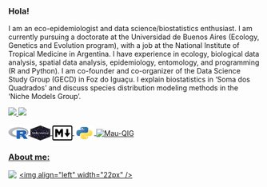 ### Hola!

I am an eco-epidemiologist and data science/biostatistics enthusiast. I am currently pursuing a doctorate at the Universidad de Buenos Aires (Ecology, Genetics and Evolution program), with a job at the National Institute of Tropical Medicine in Argentina. I have experience in ecology, biological data analysis, spatial data analysis, epidemiology, entomology, and programming (R and Python). I am co-founder and co-organizer of the Data Science Study Group (GECD) in Foz do Iguaçu. I explain biostatistics in ‘Soma dos Quadrados’ and discuss species distribution modeling methods in the ‘Niche Models Group’.

<div>
  <a href="https://github.com/mmfava">
  <img height="180em" src="https://github-readme-stats.vercel.app/api?username=mmfava&show_icons=true&theme=dracula-clean&include_all_commits=true&count_private=true"/>
  <img height="180em" src="https://github-readme-stats.vercel.app/api/top-langs/?username=mmfava&layout=compact&langs_count=16&theme=dracula-clean"/>
<div>
  
<div style="display: inline_block"><br>
  <img align="center" alt="R" height="30" width="40" src="https://raw.githubusercontent.com/devicons/devicon/master/icons/r/r-original.svg">
  <img align="center" alt="tidyverse" height="30" width="40" src="https://raw.githubusercontent.com/rstudio/hex-stickers/master/SVG/tidyverse.svg">
  <img align="center" alt="Mau-Markdown" height="30" width="40" src="https://raw.githubusercontent.com/dcurtis/markdown-mark/master/svg/markdown-mark.svg">
  <img align="center" alt="Mau-Python" height="30" width="40" src="https://raw.githubusercontent.com/devicons/devicon/master/icons/python/python-original.svg">
  <img align="center" alt="Mau-QIG" height="30" width="40" src="https://qgis.org/en/_downloads/19636e41148dfd0157ff0db3f7297069/qgis-icon64.svg">
</div>

### About me:

[<img align="left" width="22px" src="https://raw.githubusercontent.com/mmfava/www.mmfava.com/master/assets/images/icon.png"/>](www.mmfava.com)
[<img align="left" width="22px" <i class="ri-home-line"></i></i>/>](https://www.linkedin.com/in/mariliafavalesso/)

